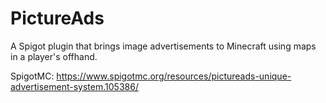 # PictureAds
A Spigot plugin that brings image advertisements to Minecraft using maps in a player's offhand.

SpigotMC: https://www.spigotmc.org/resources/pictureads-unique-advertisement-system.105386/
